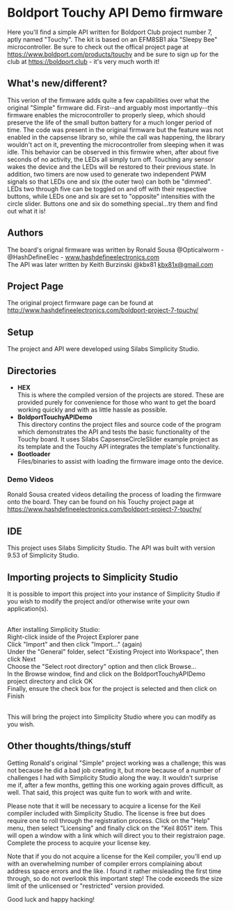 # Boldport Touchy API Demo firmware

Here you'll find a simple API written for Boldport Club project number 7, aptly named "Touchy". The kit is based on an EFM8SB1 aka "Sleepy Bee" microcontroller. Be sure to check out the offical project page at https://www.boldport.com/products/touchy and be sure to sign up for the club at https://boldport.club - it's very much worth it!

## What's new/different?

This verion of the firmware adds quite a few capabilities over what the original "Simple" firmware did. First--and arguably most importantly--this firmware enables the microcontroller to properly sleep, which should preserve the life of the small button battery for a much longer period of time. The code was present in the original firmware but the feature was not enabled in the capsense library so, while the call was happening, the library wouldn't act on it, preventing the microcontroller from sleeping when it was idle. This behavior can be observed in this firmwire when, after about five seconds of no activity, the LEDs all simply turn off. Touching any sensor wakes the device and the LEDs will be restored to their previous state. In addition, two timers are now used to generate two independent PWM signals so that LEDs one and six (the outer two) can both be "dimmed". LEDs two through five can be toggled on and off with their respective buttons, while LEDs one and six are set to "opposite" intensities with the circle slider. Buttons one and six do something special...try them and find out what it is!

## Authors

The board's orignal firmware was written by Ronald Sousa @Opticalworm - @HashDefineElec - www.hashdefineelectronics.com<br />
The API was later written by Keith Burzinski @kbx81 kbx81x@gmail.com

## Project Page

The original project firmware page can be found at http://www.hashdefineelectronics.com/boldport-project-7-touchy/

## Setup

The project and API were developed using Silabs Simplicity Studio.

## Directories

<ul>
<li><b>HEX</b><br />
This is where the compiled version of the projects are stored. These are provided purely for convenience for those who want to get the board working quickly and with as little hassle as possible.

<li><b>BoldportTouchyAPIDemo</b><br />
This directory contins the project files and source code of the program which demonstrates the API and tests the basic functionality of the Touchy board. It uses Silabs CapsenseCircleSlider example project as its template and the Touchy API integrates the template's functionality.

<li><b>Bootloader</b><br />
Files/binaries to assist with loading the firmware image onto the device.
</ul>

### Demo Videos

Ronald Sousa created videos detailing the process of loading the firmware onto the board. They can be found on his Touchy project page at https://www.hashdefineelectronics.com/boldport-project-7-touchy/

## IDE

This project uses Silabs Simplicity Studio. The API was built with version 9.53 of Simplicity Studio.

## Importing projects to Simplicity Studio

It is possible to import this project into your instance of Simplicity Studio if you wish to modify the project and/or otherwise write your own application(s).<br /><br />

After installing Simplicity Studio:<br />
Right-click inside of the Project Explorer pane<br />
Click "Import" and then click "Import..." (again)<br />
Under the "General" folder, select "Existing Project into Workspace", then click Next<br />
Choose the "Select root directory" option and then click Browse...<br />
In the Browse window, find and click on the BoldportTouchyAPIDemo project directory and click OK<br />
Finally, ensure the check box for the project is selected and then click on Finish<br /><br />

This will bring the project into Simplicity Studio where you can modify as you wish.

## Other thoughts/things/stuff

<p>Getting Ronald's original "Simple" project working was a challenge; this was not because he did a bad job creating it, but more because of a number of challenges I had with Simplicity Studio along the way. It wouldn't surprise me if, after a few months, getting this one working again proves difficult, as well. That said, this project was quite fun to work with and write.</p>
<p>Please note that it will be necessary to acquire a license for the Keil compiler included with Simplicity Studio. The
 license is free but does require one to roll through the registration process. Click on the "Help" menu, then select
 "Licensing" and finally click on the "Keil 8051" item. This will open a window with a link which will direct you to their
 registraion page. Complete the process to acquire your license key.</p>
<p>Note that if you do not acquire a license for the Keil compiler, you'll end up with an overwhelming number of compiler
 errors complaining about address space errors and the like. I found it rather misleading the first time through, so do not
 overlook this important step! The code exceeds the size limit of the unlicensed or "restricted" version provided.</p>
 <p>Good luck and happy hacking!</p>
